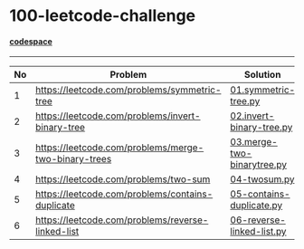 # 100-leetcode-challenge

#### [codespace](https://balaprasanna-100-leetcode-challenge-v66vg96rfx4v.github.dev)
----
No | Problem | Solution
--- | --- |  ---
1 | https://leetcode.com/problems/symmetric-tree | [01.symmetric-tree.py](01.symmetric-tree.py)
2 | https://leetcode.com/problems/invert-binary-tree | [02.invert-binary-tree.py](02.invert-binary-tree.py)
3 | https://leetcode.com/problems/merge-two-binary-trees | [03.merge-two-binarytree.py](03.merge-two-binarytree.py)
4 | https://leetcode.com/problems/two-sum | [04-twosum.py](04-twosum.py)
5 | https://leetcode.com/problems/contains-duplicate | [05-contains-duplicate.py](05-contains-duplicate.py)
6 | https://leetcode.com/problems/reverse-linked-list | [06-reverse-linked-list.py](06-reverse-linked-list.py)